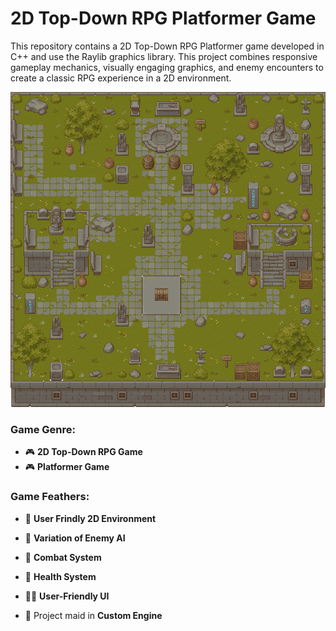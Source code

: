 # 2D Top-Down RPG Platformer Game

This repository contains a 2D Top-Down RPG Platformer game developed in C++ and use the Raylib graphics library. This project combines responsive gameplay mechanics, visually engaging graphics, and enemy encounters to create a classic RPG experience in a 2D environment.

<p align="center"> <img src="https://github.com/EndLineStudio/2D-Top-Down-RPG/blob/main/nature_tileset/OpenWorldRPG.png"> </p>

<h3 align="left">Game Genre:</h3>

- 🎮 **2D Top-Down RPG Game**
- 🎮 **Platformer Game**

  
<h3 align="left">Game Feathers:</h3>

- 🌱 **User Frindly 2D Environment**

- 🤖 **Variation of Enemy AI**

- 🤺 **Combat System**

- 💖 **Health System**

- 👨‍💻 **User-Friendly UI**

- 💬 Project maid in **Custom Engine**
